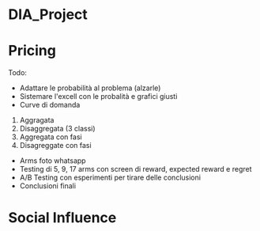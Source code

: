 # DIA_Project

# Pricing

Todo:

- Adattare le probabilità al problema (alzarle)
- Sistemare l'excell con le probalità e grafici giusti 
- Curve di domanda
1. Aggragata
2. Disaggregata (3 classi)
3. Aggregata con fasi 
4. Disagreggate con fasi
- Arms foto whatsapp
- Testing di 5, 9, 17 arms con screen di reward, expected reward e regret
- A/B Testing con esperimenti per tirare delle conclusioni
- Conclusioni finali


# Social Influence
